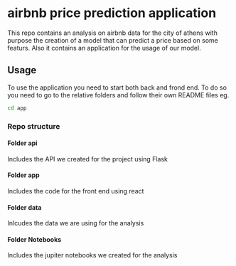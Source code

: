 # airbnb price prediction application
This repo contains an analysis on airbnb data for the city of athens with purpose the creation of a model that can predict a price based on some featurs. Also it contains an application for the usage of our model.

## Usage
To use the application you need to start both back and frond end. To do so you need to go to the relative folders and follow their own README files
eg.
```cmd
cd app
```

### Repo structure

#### Folder api
Includes the API we created for the project using Flask

#### Folder app
Includes the code for the front end using react

#### Folder data
Inlcudes the data we are using for the analysis

#### Folder Notebooks 
Includes the jupiter notebooks we created for the analysis